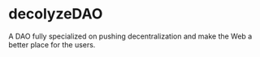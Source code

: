 # decolyzeDAO
A DAO fully specialized on pushing decentralization and make the Web a better place for the users.
